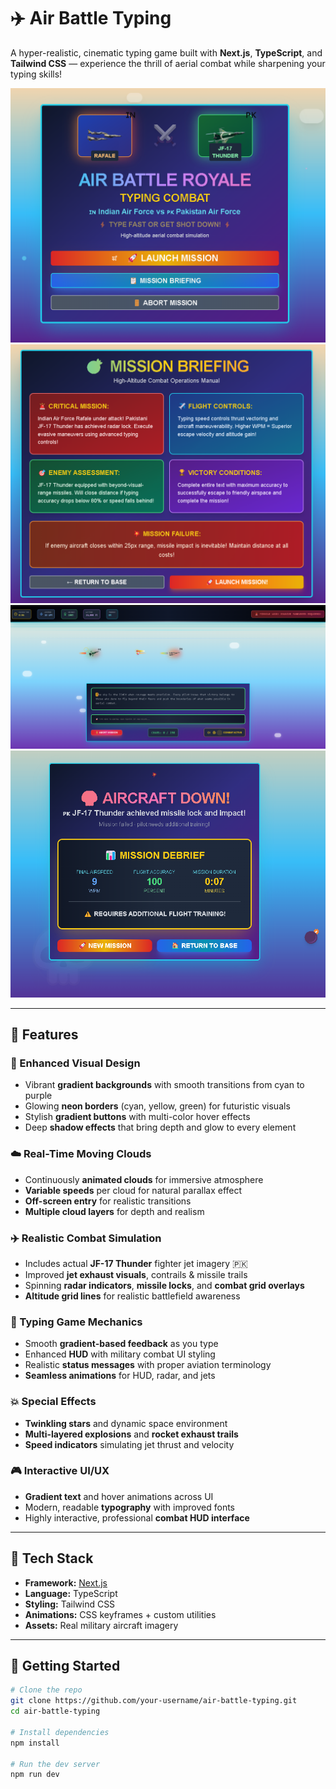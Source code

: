 # ✈️ Air Battle Typing

A hyper-realistic, cinematic typing game built with **Next.js**, **TypeScript**, and **Tailwind CSS** — experience the thrill of aerial combat while sharpening your typing skills!

![Game Preview](/asset/c1.png)
![Game Preview](/asset/c2.png)
![Game Preview](/asset/c3.png)
![Game Preview](/asset/c4.png)
 <!-- Add a real image here -->

---

## 🌟 Features

### 🎨 Enhanced Visual Design

- Vibrant **gradient backgrounds** with smooth transitions from cyan to purple
- Glowing **neon borders** (cyan, yellow, green) for futuristic visuals
- Stylish **gradient buttons** with multi-color hover effects
- Deep **shadow effects** that bring depth and glow to every element

### ☁️ Real-Time Moving Clouds

- Continuously **animated clouds** for immersive atmosphere
- **Variable speeds** per cloud for natural parallax effect
- **Off-screen entry** for realistic transitions
- **Multiple cloud layers** for depth and realism

### ✈️ Realistic Combat Simulation

- Includes actual **JF-17 Thunder** fighter jet imagery 🇵🇰
- Improved **jet exhaust visuals**, contrails & missile trails
- Spinning **radar indicators**, **missile locks**, and **combat grid overlays**
- **Altitude grid lines** for realistic battlefield awareness

### 🎯 Typing Game Mechanics

- Smooth **gradient-based feedback** as you type
- Enhanced **HUD** with military combat UI styling
- Realistic **status messages** with proper aviation terminology
- **Seamless animations** for HUD, radar, and jets

### 💥 Special Effects

- **Twinkling stars** and dynamic space environment
- **Multi-layered explosions** and **rocket exhaust trails**
- **Speed indicators** simulating jet thrust and velocity

### 🎮 Interactive UI/UX

- **Gradient text** and hover animations across UI
- Modern, readable **typography** with improved fonts
- Highly interactive, professional **combat HUD interface**

---

## 🔧 Tech Stack

- **Framework:** [Next.js](https://nextjs.org/)
- **Language:** TypeScript
- **Styling:** Tailwind CSS
- **Animations:** CSS keyframes + custom utilities
- **Assets:** Real military aircraft imagery

---

## 🚀 Getting Started

```bash
# Clone the repo
git clone https://github.com/your-username/air-battle-typing.git
cd air-battle-typing

# Install dependencies
npm install

# Run the dev server
npm run dev
